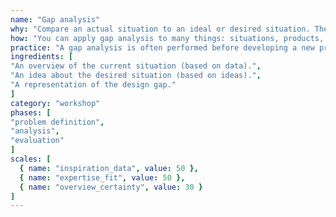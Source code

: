 ```yaml
---
name: "Gap analysis"
why: "Compare an actual situation to an ideal or desired situation. The gap analysis can be used to create plans to bridge the gaps."
how: "You can apply gap analysis to many things: situations, products, processes or performance. It is important to make a clear overview of the differences between the actual and desired situations. That overview can be presented in a two-column table."
practice: "A gap analysis is often performed before developing a new product. An identified gap can be used as an opportunity in a SWOT analysis."
ingredients: [
"An overview of the current situation (based on data).",
"An idea about the desired situation (based on ideas).",
"A representation of the design gap."
]
category: "workshop"
phases: [
"problem definition",
"analysis",
"evaluation"
]
scales: [
  { name: "inspiration_data", value: 50 },
  { name: "expertise_fit", value: 50 },
  { name: "overview_certainty", value: 30 }
]
---
```

